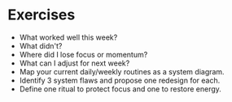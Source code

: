 # Exercises

- What worked well this week?
- What didn't?
- Where did I lose focus or momentum?
- What can I adjust for next week?
- Map your current daily/weekly routines as a system diagram.
- Identify 3 system flaws and propose one redesign for each.
- Define one ritual to protect focus and one to restore energy.
